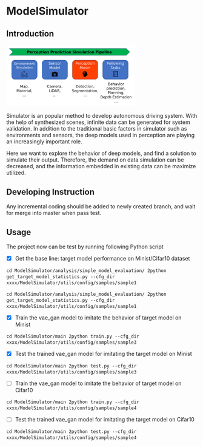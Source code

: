 # ModelSimulator

## Introduction

<img src="docs/backgnd.png" alt="background" style="zoom: 33%;" />

Simulator is an popular method to develop autonomous driving system. With the help of synthesized scenes, infinite data can be generated for system validation. In addition to the traditional basic factors in simulator such as environments and sensors, the deep models used in perception are playing an increasingly important role. 

Here we want to explore the behavior of deep models, and find a solution to simulate their output. Therefore, the demand on data simulation can be decreased, and the information embedded in existing data can be maximize utilized.



## Developing Instruction

Any incremental coding should be added to newly created branch, and wait for merge into master when pass test.



## Usage

The project now can be test by running following Python script



- [x] Get the base line: target model performance on Minist/Cifar10 dataset

```
cd ModelSimulator/analysis/simple_model_evaluation/ 2python get_target_model_statistics.py --cfg_dir xxxx/ModelSimulator/utils/config/samples/sample1 
```

```
cd ModelSimulator/analysis/simple_model_evaluation/ 2python get_target_model_statistics.py --cfg_dir xxxx/ModelSimulator/utils/config/samples/sample1 
```



- [x] Train the vae_gan model to imitate the behavior of  target model on Minist

```
cd ModelSimulator/main 2python train.py --cfg_dir xxxx/ModelSimulator/utils/config/samples/sample3 
```

- [x] Test the trained vae_gan model for imitating the  target model on Minist

```
cd ModelSimulator/main 2python test.py --cfg_dir xxxx/ModelSimulator/utils/config/samples/sample3 
```



- [ ] Train the vae_gan model to imitate the behavior of  target model on Cifar10

```
cd ModelSimulator/main 2python train.py --cfg_dir xxxx/ModelSimulator/utils/config/samples/sample4 
```

- [ ] Test the trained vae_gan model for imitating the  target model on Cifar10

```
cd ModelSimulator/main 2python test.py --cfg_dir xxxx/ModelSimulator/utils/config/samples/sample4 
```

 

